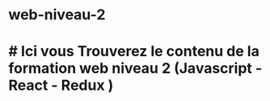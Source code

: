 # web-niveau-2

# # Ici vous Trouverez le contenu de la formation web niveau 2 (Javascript - React - Redux )
